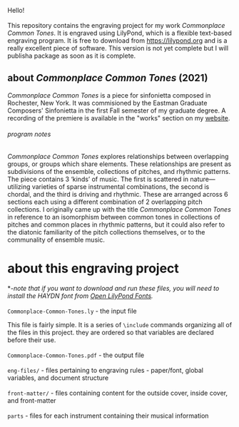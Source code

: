 Hello!
<br>
<br>
This repository contains the engraving project for my work <i>Commonplace Common Tones</i>. It is engraved using LilyPond, which is a flexible text-based engraving program. It is free to download from https://lilypond.org and is a really excellent piece of software. This version is not yet complete but I will publisha package as soon as it is complete.

## about <i>Commonplace Common Tones</i> (2021)
<i>Commonplace Common Tones</i> is a piece for sinfonietta composed in Rochester, New York. It was commisioned by the Eastman Graduate Composers' Sinfonietta in the first Fall semester of my graduate degree. A recording of the premiere is available in the "works" section on my [website](https://tuckerjohnson.github.io).

###### program notes
*Commonplace Common Tones* explores relationships between overlapping groups, or groups which share elements. These relationships are present as subdivisions of the ensemble, collections of pitches, and rhythmic patterns. The piece contains 3 ‘kinds’ of music. The first is scattered in nature—utilizing varieties of sparse instrumental combinations, the second is chordal, and the third is driving and rhythmic. These are arranged across 6 sections each using a different combination of 2 overlapping pitch collections. I originally came up with the title *Commonplace Common Tones* in reference to an isomorphism between common tones in collections of pitches and common places in rhythmic patterns, but it could also refer to the diatonic familiarity of the pitch collections themselves, or to the communality of ensemble music.

# about this engraving project
**-note that if you want to download and run these files, you will need to install the HAYDN font from [Open LilyPond Fonts](https://github.com/OpenLilyPondFonts/haydn).*
<br>
<br>
`Commonplace-Common-Tones.ly` - the input file

This file is fairly simple. It is a series of `\include` commands organizing all of the files in this project. they are ordered so that variables are declared before their use.
<br>
<br>
`Commonplace-Common-Tones.pdf` - the output file
<br>
<br>
`eng-files/` - files pertaining to engraving rules - paper/font, global variables, and document structure
<br>
<br>
`front-matter/` - files containing content for the outside cover, inside cover, and front-matter
<br>
<br>
`parts` - files for each instrument containing their musical information





